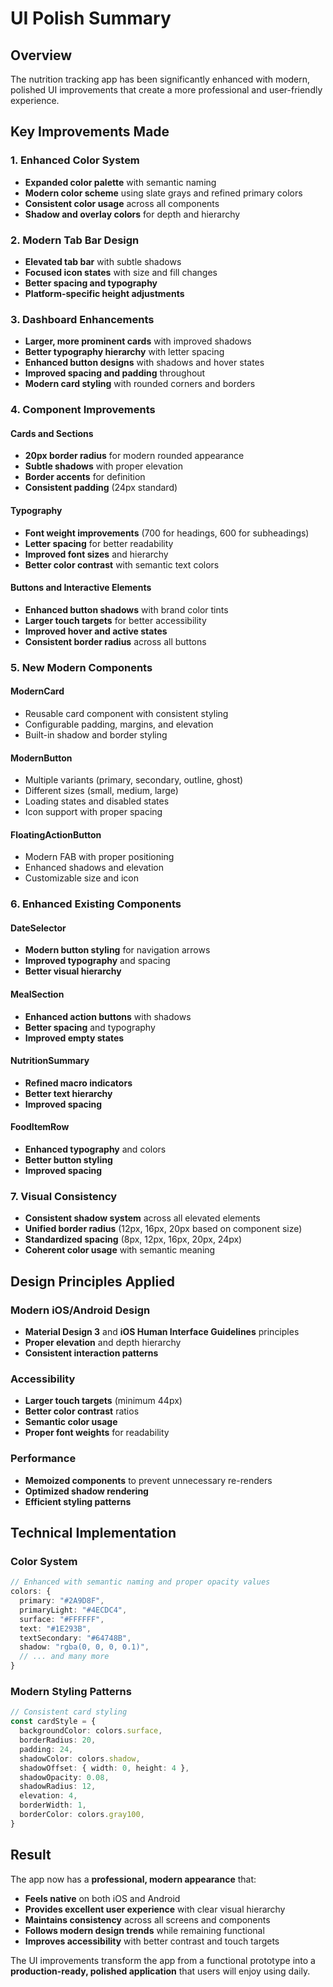 # UI Polish Summary

## Overview
The nutrition tracking app has been significantly enhanced with modern, polished UI improvements that create a more professional and user-friendly experience.

## Key Improvements Made

### 1. Enhanced Color System
- **Expanded color palette** with semantic naming
- **Modern color scheme** using slate grays and refined primary colors
- **Consistent color usage** across all components
- **Shadow and overlay colors** for depth and hierarchy

### 2. Modern Tab Bar Design
- **Elevated tab bar** with subtle shadows
- **Focused icon states** with size and fill changes
- **Better spacing and typography**
- **Platform-specific height adjustments**

### 3. Dashboard Enhancements
- **Larger, more prominent cards** with improved shadows
- **Better typography hierarchy** with letter spacing
- **Enhanced button designs** with shadows and hover states
- **Improved spacing and padding** throughout
- **Modern card styling** with rounded corners and borders

### 4. Component Improvements

#### Cards and Sections
- **20px border radius** for modern rounded appearance
- **Subtle shadows** with proper elevation
- **Border accents** for definition
- **Consistent padding** (24px standard)

#### Typography
- **Font weight improvements** (700 for headings, 600 for subheadings)
- **Letter spacing** for better readability
- **Improved font sizes** and hierarchy
- **Better color contrast** with semantic text colors

#### Buttons and Interactive Elements
- **Enhanced button shadows** with brand color tints
- **Larger touch targets** for better accessibility
- **Improved hover and active states**
- **Consistent border radius** across all buttons

### 5. New Modern Components

#### ModernCard
- Reusable card component with consistent styling
- Configurable padding, margins, and elevation
- Built-in shadow and border styling

#### ModernButton
- Multiple variants (primary, secondary, outline, ghost)
- Different sizes (small, medium, large)
- Loading states and disabled states
- Icon support with proper spacing

#### FloatingActionButton
- Modern FAB with proper positioning
- Enhanced shadows and elevation
- Customizable size and icon

### 6. Enhanced Existing Components

#### DateSelector
- **Modern button styling** for navigation arrows
- **Improved typography** and spacing
- **Better visual hierarchy**

#### MealSection
- **Enhanced action buttons** with shadows
- **Better spacing** and typography
- **Improved empty states**

#### NutritionSummary
- **Refined macro indicators**
- **Better text hierarchy**
- **Improved spacing**

#### FoodItemRow
- **Enhanced typography** and colors
- **Better button styling**
- **Improved spacing**

### 7. Visual Consistency
- **Consistent shadow system** across all elevated elements
- **Unified border radius** (12px, 16px, 20px based on component size)
- **Standardized spacing** (8px, 12px, 16px, 20px, 24px)
- **Coherent color usage** with semantic meaning

## Design Principles Applied

### Modern iOS/Android Design
- **Material Design 3** and **iOS Human Interface Guidelines** principles
- **Proper elevation** and depth hierarchy
- **Consistent interaction patterns**

### Accessibility
- **Larger touch targets** (minimum 44px)
- **Better color contrast** ratios
- **Semantic color usage**
- **Proper font weights** for readability

### Performance
- **Memoized components** to prevent unnecessary re-renders
- **Optimized shadow rendering**
- **Efficient styling patterns**

## Technical Implementation

### Color System
```typescript
// Enhanced with semantic naming and proper opacity values
colors: {
  primary: "#2A9D8F",
  primaryLight: "#4ECDC4",
  surface: "#FFFFFF",
  text: "#1E293B",
  textSecondary: "#64748B",
  shadow: "rgba(0, 0, 0, 0.1)",
  // ... and many more
}
```

### Modern Styling Patterns
```typescript
// Consistent card styling
const cardStyle = {
  backgroundColor: colors.surface,
  borderRadius: 20,
  padding: 24,
  shadowColor: colors.shadow,
  shadowOffset: { width: 0, height: 4 },
  shadowOpacity: 0.08,
  shadowRadius: 12,
  elevation: 4,
  borderWidth: 1,
  borderColor: colors.gray100,
}
```

## Result
The app now has a **professional, modern appearance** that:
- **Feels native** on both iOS and Android
- **Provides excellent user experience** with clear visual hierarchy
- **Maintains consistency** across all screens and components
- **Follows modern design trends** while remaining functional
- **Improves accessibility** with better contrast and touch targets

The UI improvements transform the app from a functional prototype into a **production-ready, polished application** that users will enjoy using daily.